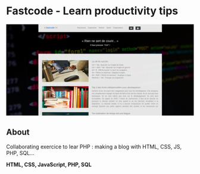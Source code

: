 # Fastcode - Learn productivity tips

![Design preview for the Order summary card coding challenge](./design/desktop-preview.png)

## About

Collaborating exercice to lear PHP : making a blog with HTML, CSS, JS, PHP, SQL...

**HTML, CSS, JavaScript, PHP, SQL**